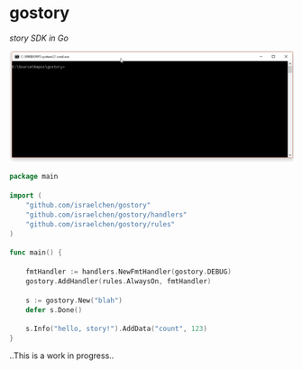 # gostory
_story SDK in Go_

![simple demo animation](/docs/hello-story.gif)

```go
package main

import (
    "github.com/israelchen/gostory"
    "github.com/israelchen/gostory/handlers"
    "github.com/israelchen/gostory/rules"
)

func main() {

    fmtHandler := handlers.NewFmtHandler(gostory.DEBUG)
    gostory.AddHandler(rules.AlwaysOn, fmtHandler)

    s := gostory.New("blah")
    defer s.Done()

    s.Info("hello, story!").AddData("count", 123)
}
```

..This is a work in progress..

